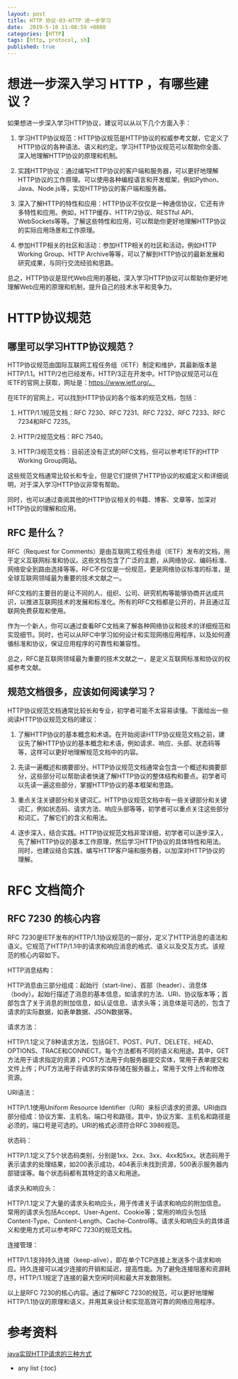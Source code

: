 ```yaml
---
layout: post
title: HTTP 协议-03-HTTP 进一步学习
date:  2019-5-10 11:08:59 +0800
categories: [HTTP]
tags: [http, protocol, sh]
published: true
---
```



# 想进一步深入学习 HTTP ，有哪些建议？

如果想进一步深入学习HTTP协议，建议可以从以下几个方面入手：

1. 学习HTTP协议规范：HTTP协议规范是HTTP协议的权威参考文献，它定义了HTTP协议的各种语法、语义和约定。学习HTTP协议规范可以帮助你全面、深入地理解HTTP协议的原理和机制。

2. 实践HTTP协议：通过编写HTTP协议的客户端和服务器，可以更好地理解HTTP协议的工作原理。可以使用各种编程语言和开发框架，例如Python、Java、Node.js等，实现HTTP协议的客户端和服务器。

3. 深入了解HTTP的特性和应用：HTTP协议不仅仅是一种通信协议，它还有许多特性和应用。例如，HTTP缓存、HTTP/2协议、RESTful API、WebSockets等等。了解这些特性和应用，可以帮助你更好地理解HTTP协议的实际应用场景和工作原理。

4. 参加HTTP相关的社区和活动：参加HTTP相关的社区和活动，例如HTTP Working Group、HTTP Archive等等，可以了解到HTTP协议的最新发展和研究成果，与同行交流经验和思路。

总之，HTTP协议是现代Web应用的基础，深入学习HTTP协议可以帮助你更好地理解Web应用的原理和机制，提升自己的技术水平和竞争力。

# HTTP协议规范

## 哪里可以学习HTTP协议规范？

HTTP协议规范由国际互联网工程任务组（IETF）制定和维护，其最新版本是HTTP/1.1。HTTP/2也已经发布，HTTP/3正在开发中。HTTP协议规范可以在IETF的官网上获取，网址是：https://www.ietf.org/。

在IETF的官网上，可以找到HTTP协议的各个版本的规范文档，包括：

1. HTTP/1.1规范文档：RFC 7230、RFC 7231、RFC 7232、RFC 7233、RFC 7234和RFC 7235。

2. HTTP/2规范文档：RFC 7540。

3. HTTP/3规范文档：目前还没有正式的RFC文档，但可以参考IETF的HTTP Working Group网站。

这些规范文档通常比较长和专业，但是它们提供了HTTP协议的权威定义和详细说明，对于深入学习HTTP协议非常有帮助。

同时，也可以通过查阅其他的HTTP协议相关的书籍、博客、文章等，加深对HTTP协议的理解和应用。

## RFC 是什么？

RFC（Request for Comments）是由互联网工程任务组（IETF）发布的文档，用于定义互联网标准和协议。这些文档包含了广泛的主题，从网络协议、编码标准、网络安全到路由选择等等。RFC不仅仅是一份规范，更是网络协议标准的标准，是全球互联网领域最为重要的技术文献之一。

RFC文档的主要目的是让不同的人、组织、公司、研究机构等能够协商并达成共识，以推进互联网技术的发展和标准化。所有的RFC文档都是公开的，并且通过互联网免费获取和使用。

作为一个新人，你可以通过查看RFC文档来了解各种网络协议和技术的详细规范和实现细节。同时，也可以从RFC中学习如何设计和实现网络应用程序，以及如何遵循标准和协议，保证应用程序的可靠性和兼容性。

总之，RFC是互联网领域最为重要的技术文献之一，是定义互联网标准和协议的权威参考文献。

## 规范文档很多，应该如何阅读学习？

HTTP协议规范文档通常比较长和专业，初学者可能不太容易读懂。下面给出一些阅读HTTP协议规范文档的建议：

1. 了解HTTP协议的基本概念和术语。在开始阅读HTTP协议规范文档之前，建议先了解HTTP协议的基本概念和术语，例如请求、响应、头部、状态码等等，这样可以更好地理解规范文档中的内容。

2. 先读一遍概述和摘要部分。HTTP协议规范文档通常会包含一个概述和摘要部分，这些部分可以帮助读者快速了解HTTP协议的整体结构和要点。初学者可以先读一遍这些部分，掌握HTTP协议的基本框架和思路。

3. 重点关注关键部分和关键词汇。HTTP协议规范文档中有一些关键部分和关键词汇，例如状态码、请求方法、响应头部等等，初学者可以重点关注这些部分和词汇，了解它们的含义和用法。

4. 逐步深入，结合实践。HTTP协议规范文档非常详细，初学者可以逐步深入，先了解HTTP协议的基本工作原理，然后学习HTTP协议的具体特性和用法。同时，也建议结合实践，编写HTTP客户端和服务器，以加深对HTTP协议的理解。

# RFC 文档简介

## RFC 7230 的核心内容

RFC 7230是IETF发布的HTTP/1.1协议规范的一部分，定义了HTTP消息的语法和语义。它规范了HTTP/1.1中的请求和响应消息的格式、语义以及交互方式。该规范的核心内容如下。

HTTP消息结构：

HTTP消息由三部分组成：起始行（start-line）、首部（header）、消息体（body）。起始行描述了消息的基本信息，如请求的方法、URI、协议版本等；首部包含了关于消息的附加信息，如认证信息、请求头等；消息体是可选的，包含了请求的实际数据，如表单数据、JSON数据等。

请求方法：

HTTP/1.1定义了8种请求方法，包括GET、POST、PUT、DELETE、HEAD、OPTIONS、TRACE和CONNECT。每个方法都有不同的语义和用途。其中，GET方法用于请求指定的资源；POST方法用于向服务器提交实体，常用于表单提交和文件上传；PUT方法用于将请求的实体存储在服务器上，常用于文件上传和修改资源。

URI语法：

HTTP/1.1使用Uniform Resource Identifier（URI）来标识请求的资源。URI由四部分组成：协议方案、主机名、端口号和路径。其中，协议方案、主机名和路径是必须的，端口号是可选的。URI的格式必须符合RFC 3986规范。

状态码：

HTTP/1.1定义了5个状态码类别，分别是1xx、2xx、3xx、4xx和5xx。状态码用于表示请求的处理结果，如200表示成功，404表示未找到资源，500表示服务器内部错误等。每个状态码都有其特定的语义和用途。

请求头和响应头：

HTTP/1.1定义了大量的请求头和响应头，用于传递关于请求和响应的附加信息。常用的请求头包括Accept、User-Agent、Cookie等；常用的响应头包括Content-Type、Content-Length、Cache-Control等。请求头和响应头的具体语义和使用方式可以参考RFC 7230的规范文档。

连接管理：

HTTP/1.1支持持久连接（keep-alive），即在单个TCP连接上发送多个请求和响应。持久连接可以减少连接的开销和延迟，提高性能。为了避免连接阻塞和资源耗尽，HTTP/1.1规定了连接的最大空闲时间和最大并发数限制。

以上是RFC 7230的核心内容。通过了解RFC 7230的规范，可以更好地理解HTTP/1.1协议的原理和语义，并用其来设计和实现高效可靠的网络应用程序。


# 参考资料

[java实现HTTP请求的三种方式](https://www.cnblogs.com/hhhshct/p/8523697.html)

* any list
{:toc}